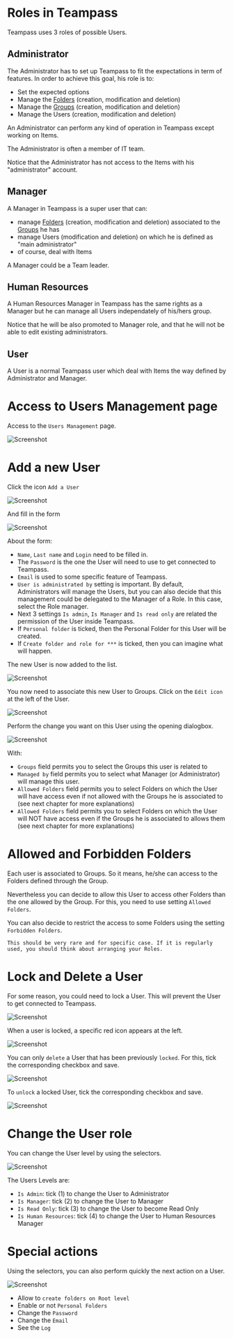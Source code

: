 
# Roles in Teampass

Teampass uses 3 roles of possible Users.

## Administrator

The Administrator has to set up Teampass to fit the expectations in term of features.
In order to achieve this goal, his role is to:

* Set the expected options
* Manage the [Folders](./manage-folders.md) (creation, modification and deletion)
* Manage the [Groups](./manage-groups.md) (creation, modification and deletion)
* Manage the Users (creation, modification and deletion)

An Administrator can perform any kind of operation in Teampass except working on Items.

The Administrator is often a member of IT team.

Notice that the Administrator has not access to the Items with his "administrator" account.

## Manager

A Manager in Teampass is a super user that can:

* manage [Folders](./manage-folders.md) (creation, modification and deletion) associated to the [Groups](./manage-groups.md) he has
* manage Users (modification and deletion) on which he is defined as "main administrator"
* of course, deal with Items

A Manager could be a Team leader.

## Human Resources

A Human Resources Manager in Teampass has the same rights as a Manager but he can manage all Users independately of his/hers group. 

Notice that he will be also promoted to Manager role, and that he will not be able to edit existing administrators.

## User

A User is a normal Teampass user which deal with Items the way defined by Administrator and Manager.

# Access to Users Management page

Access to the `Users Management` page.

![Screenshot](../img/mng-usr-1.png)

# Add a new User

Click the icon `Add a User`

![Screenshot](../img/mng-usr-2.png)

And fill in the form

![Screenshot](../img/mng-usr-3.png)

About the form:

* `Name`, `Last name` and `Login` need to be filled in.
* The `Password` is the one the User will need to use to get connected to Teampass.
* `Email` is used to some specific feature of Teampass.
* `User is administrated by` setting is important. By default, Administrators will manage the Users, but you can also decide that this management could be delegated to the Manager of a Role. In this case, select the Role manager.
* Next 3 settings `Is admin`, `Is Manager` and `Is read only` are related the permission of the User inside Teampass. 
* If `Personal folder` is ticked, then the Personal Folder for this User will be created.
* If `Create folder and role for ***` is ticked, then you can imagine what will happen.

The new User is now added to the list.

![Screenshot](../img/mng-usr-4.png)

You now need to associate this new User to Groups. Click on the `Edit icon` at the left of the User.

![Screenshot](../img/mng-usr-5.png)

Perform the change you want on this User using the opening dialogbox.

![Screenshot](../img/mng-usr-6.png)

With:

* `Groups` field permits you to select the Groups this user is related to
* `Managed by` field permits you to select what Manager (or Administrator) will manage this user.
* `Allowed Folders` field permits you to select Folders on which the User will have access even if not allowed with the Groups he is associated to (see next chapter for more explanations)
* `Allowed Folders` field permits you to select Folders on which the User will NOT have access even if the Groups he is associated to allows them (see next chapter for more explanations)

# Allowed and Forbidden Folders

Each user is associated to Groups. So it means, he/she can access to the Folders defined through the Group.

Nevertheless you can decide to allow this User to access other Folders than the one allowed by the Group.
For this, you need to use setting `Allowed Folders`.

You can also decide to restrict the access to some Folders using the setting `Forbidden Folders`.

	This should be very rare and for specific case. If it is regularly used, you should think about arranging your Roles.

# Lock and Delete a User

For some reason, you could need to lock a User. This will prevent the User to get connected to Teampass.

![Screenshot](../img/mng-usr-7.png)

When a user is locked, a specific red icon appears at the left.

![Screenshot](../img/mng-usr-8.png)

You can only `delete` a User that has been previously `locked`. For this, tick the corresponding checkbox and save.

![Screenshot](../img/mng-usr-9.png)

To `unlock` a locked User, tick the corresponding checkbox and save.

![Screenshot](../img/mng-usr-10.png)

# Change the User role

You can change the User level by using the selectors.

![Screenshot](../img/mng-usr-11.png)

The Users Levels are:

* `Is Admin`: tick (1) to change the User to Administrator
* `Is Manager`: tick (2) to change the User to Manager
* `Is Read Only`: tick (3) to change the User to become Read Only
* `Is Human Resources`: tick (4) to change the User to Human Resources Manager

# Special actions

Using the selectors, you can also perform quickly the next action on a User.

![Screenshot](../img/mng-usr-12.png)

* Allow to `create folders on Root level`
* Enable or not `Personal Folders`
* Change the `Password`
* Change the `Email`
* See the `Log`
